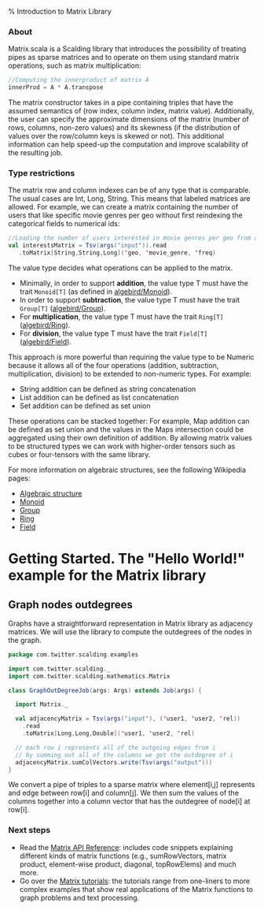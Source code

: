 % Introduction to Matrix Library

### About

Matrix.scala is a Scalding library that introduces the possibility of treating pipes as sparse matrices and to operate on them using standard matrix operations, such as matrix multiplication:
```scala
//Computing the innerproduct of matrix A
innerProd = A * A.transpose
```
The matrix constructor takes in a pipe containing triples that have the assumed semantics of (row index, column index, matrix value). Additionally, the user can specify the approximate dimensions of the matrix (number of rows, columns, non-zero values) and its skewness (if the distribution of values over the row/column keys is skewed or not). This additional information can help speed-up the computation and improve scalability of the resulting job.

### Type restrictions

The matrix row and column indexes can be of any type that is comparable. The usual cases are Int, Long, String. This means that labeled matrices are allowed.
For example, we can create a matrix containing the number of users that like specific movie genres per geo without first reindexing the categorical fields to numerical ids:

```scala
//Loading the number of users interested in movie genres per geo from a Tsv source
val interestsMatrix = Tsv(args("input")).read
   .toMatrix[String,String,Long]('geo, 'movie_genre, 'freq)
```

The value type decides what operations can be applied to the matrix.

* Minimally, in order to support **addition**, the value type T must have the trait `Monoid[T]` (as defined in [algebird/Monoid](https://github.com/twitter/algebird/blob/develop/algebird-core/src/main/scala/com/twitter/algebird/Monoid.scala)).
* In order to support **subtraction**, the value type T must have the trait `Group[T]` ([algebird/Group](https://github.com/twitter/algebird/blob/develop/algebird-core/src/main/scala/com/twitter/algebird/Group.scala)).
* For **multiplication**, the value type T must have the trait `Ring[T]` ([algebird/Ring](https://github.com/twitter/algebird/blob/develop/algebird-core/src/main/scala/com/twitter/algebird/Ring.scala)).
* For **division**, the value type T must have the trait `Field[T]` ([algebird/Field](https://github.com/twitter/algebird/blob/develop/algebird-core/src/main/scala/com/twitter/algebird/Field.scala)).

This approach is more powerful than requiring the value type to be Numeric because it allows all of the four operations (addition, subtraction, multiplication, division) to be extended to non-numeric types. For example:

* String addition can be defined as string concatenation
* List addition can be defined as list concatenation
* Set addition can be defined as set union

These operations can be stacked together: For example, Map addition can be defined as set union and the values in the Maps intersection could be aggregated using their own definition of addition.
By allowing matrix values to be structured types we can work with higher-order tensors such as cubes or four-tensors with the same library.

For more information on algebraic structures, see the following Wikipedia pages:

* [Algebraic structure](http://en.wikipedia.org/wiki/Algebraic_structure)
* [Monoid](http://en.wikipedia.org/wiki/Monoid)
* [Group](http://en.wikipedia.org/wiki/Group_%28mathematics%29)
* [Ring](http://en.wikipedia.org/wiki/Ring_%28mathematics%29)
* [Field](http://en.wikipedia.org/wiki/Field_%28mathematics%29)

# Getting Started. The "Hello World!" example for the Matrix library

## Graph nodes outdegrees

Graphs have a straightforward representation in Matrix library as adjacency matrices. We will use the library to compute the outdegrees of the nodes in the graph.

```scala
package com.twitter.scalding.examples

import com.twitter.scalding._
import com.twitter.scalding.mathematics.Matrix

class GraphOutDegreeJob(args: Args) extends Job(args) {

  import Matrix._

  val adjacencyMatrix = Tsv(args("input"), ('user1, 'user2, 'rel))
    .read
    .toMatrix[Long,Long,Double]('user1, 'user2, 'rel)

  // each row i represents all of the outgoing edges from i
  // by summing out all of the columns we get the outdegree of i
  adjacencyMatrix.sumColVectors.write(Tsv(args("output")))
}
```

We convert a pipe of triples to a sparse matrix where element[i,j] represents and edge between row[i] and column[j]. We then sum the values of the columns together into a column vector that has the outdegree of node[i] at row[i].


### Next steps

* Read the [Matrix API Reference](https://github.com/twitter/scalding/wiki/Matrix-API-Reference): includes code snippets explaining different kinds of matrix functions (e.g., sumRowVectors, matrix product, element-wise product, diagonal, topRowElems) and much more.
* Go over the [Matrix tutorials](https://github.com/twitter/scalding/tree/master/tutorial): the tutorials range from one-liners to more complex examples that show real applications of the Matrix functions to graph problems and text processing.
